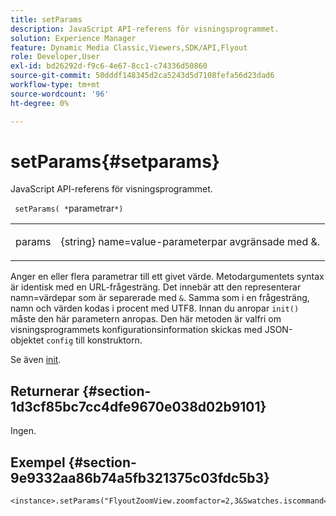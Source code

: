 ```yaml
---
title: setParams
description: JavaScript API-referens för visningsprogrammet.
solution: Experience Manager
feature: Dynamic Media Classic,Viewers,SDK/API,Flyout
role: Developer,User
exl-id: bd26292d-f9c6-4e67-8cc1-c74336d50860
source-git-commit: 50dddf148345d2ca5243d5d7108fefa56d23dad6
workflow-type: tm+mt
source-wordcount: '96'
ht-degree: 0%

---
```


# setParams{#setparams}

JavaScript API-referens för visningsprogrammet.

` setParams( *`parametrar`*)`

<table id="table_896DFF34A68A403DB93A6D597461A573"> 
 <tbody> 
  <tr> 
   <td colname="col1"> <p> <span class="codeph"> <span class="varname"> params </span> </span> </p> </td> 
   <td colname="col2"> <p> <span class="codeph"> {string}</span> name=value-parameterpar avgränsade med <span class="codeph"> &amp;</span>. </p> </td> 
  </tr> 
 </tbody> 
</table>

Anger en eller flera parametrar till ett givet värde. Metodargumentets syntax är identisk med en URL-frågesträng. Det innebär att den representerar namn=värdepar som är separerade med `&`. Samma som i en frågesträng, namn och värden kodas i procent med UTF8. Innan du anropar `init()` måste den här parametern anropas. Den här metoden är valfri om visningsprogrammets konfigurationsinformation skickas med JSON-objektet `config` till konstruktorn.

Se även [init](../../../c-html5-s7-aem-asset-viewers/c-html5-flyout-viewer-20-about/c-html5-flyout-viewer-20-javascriptapiref/r-html5-flyout-viewer-20-javascriptapiref-init.md#reference-8651640683fc4a538bfb660709d1a463).

## Returnerar {#section-1d3cf85bc7cc4dfe9670e038d02b9101}

Ingen.

## Exempel {#section-9e9332aa86b74a5fb321375c03fdc5b3}

```
<instance>.setParams("FlyoutZoomView.zoomfactor=2,3&Swatches.iscommand=op_sharpen%3d1")
```
